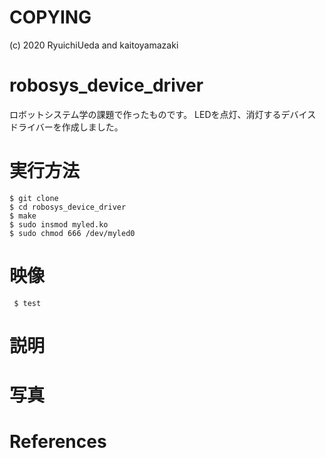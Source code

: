 # COPYING
(c) 2020 RyuichiUeda and kaitoyamazaki

# robosys_device_driver
ロボットシステム学の課題で作ったものです。 LEDを点灯、消灯するデバイスドライバーを作成しました。

# 実行方法
    $ git clone 
    $ cd robosys_device_driver
    $ make
    $ sudo insmod myled.ko
    $ sudo chmod 666 /dev/myled0
    

# 映像
     $ test

# 説明

# 写真

# References

